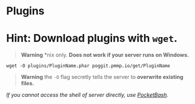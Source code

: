 # Plugins

# Hint: Download plugins with `wget`.
> **Warning** *nix only. **Does not work if your server runs on Windows.**
```
wget -O plugins/PluginName.phar poggit.pmmp.io/get/PluginName
```
> **Warning** the `-O` flag secretly tells the server to **overwrite existing files.**

*If you cannot access the shell of server directly, use [PocketBash](https://poggit.pmmp.io/ci/Frago9876543210/PocketBash/~/dev:12).*
